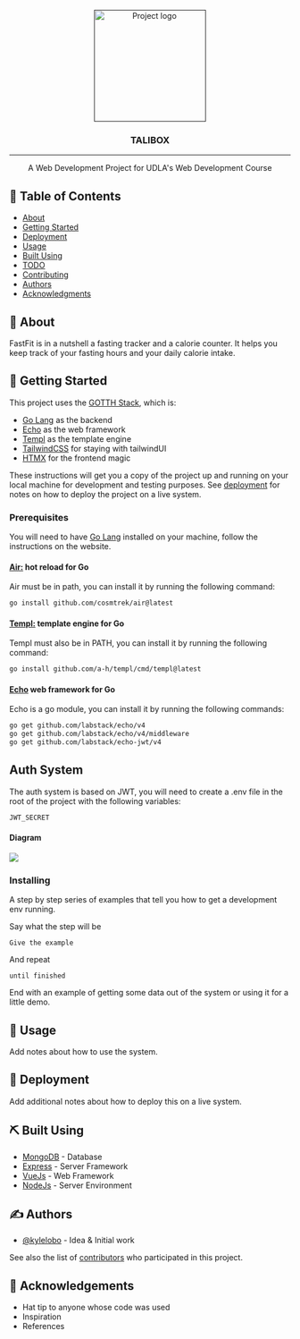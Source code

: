 <p align="center">
  <a href="" rel="noopener">
 <img width=200px height=200px src="https://i.imgur.com/6wj0hh6.jpg" alt="Project logo"></a>
</p>

<h3 align="center">TALIBOX</h3>


---

<p align="center"> A Web Development Project for UDLA's Web Development Course
    <br> 
</p>

## 📝 Table of Contents

- [About](#about)
- [Getting Started](#getting_started)
- [Deployment](#deployment)
- [Usage](#usage)
- [Built Using](#built_using)
- [TODO](../TODO.md)
- [Contributing](../CONTRIBUTING.md)
- [Authors](#authors)
- [Acknowledgments](#acknowledgement)

## 🧐 About <a name = "about"></a>

FastFit is in a nutshell a fasting tracker and a calorie counter. It helps you keep track of your fasting hours and your daily calorie intake.

## 🏁 Getting Started <a name = "getting_started"></a>

This project uses the [GOTTH Stack](https://github.com/arejula27/goth-stack), which is:
- [Go Lang](https://golang.org/) as the backend
- [Echo](https://echo.labstack.com/) as the web framework
- [Templ](https://templ.guide/) as the template engine
- [TailwindCSS](https://tailwindcss.com/) for staying with tailwindUI
- [HTMX](https://htmx.org/) for the frontend magic

These instructions will get you a copy of the project up and running on your local machine for development and testing purposes. See [deployment](#deployment) for notes on how to deploy the project on a live system.

### Prerequisites

You will need to have 
[Go Lang](https://golang.org/) installed on your machine, follow the instructions on the website.
#### [Air:](https://github.com/cosmtrek/air) hot reload for Go

Air must be in path, you can install it by running the following command:
```bash
go install github.com/cosmtrek/air@latest
```
#### [Templ:](https://templ.guide/) template engine for Go
Templ must also be in PATH, you can install it by running the following command:
```bash
go install github.com/a-h/templ/cmd/templ@latest
```
#### [Echo](https://echo.labstack.com/) web framework for Go
Echo is a go module, you can install it by running the following commands:
```bash
go get github.com/labstack/echo/v4
go get github.com/labstack/echo/v4/middleware
go get github.com/labstack/echo-jwt/v4
```


## Auth System
The auth system is based on JWT, you will need to create a .env file in the root of the project with the following variables:
```bash
JWT_SECRET
```
#### Diagram

<img src = "./static/img/admin_diagram@100x.png"/>

### Installing

A step by step series of examples that tell you how to get a development env running.

Say what the step will be

```
Give the example
```

And repeat

```
until finished
```

End with an example of getting some data out of the system or using it for a little demo.



## 🎈 Usage <a name="usage"></a>

Add notes about how to use the system.

## 🚀 Deployment <a name = "deployment"></a>

Add additional notes about how to deploy this on a live system.

## ⛏️ Built Using <a name = "built_using"></a>

- [MongoDB](https://www.mongodb.com/) - Database
- [Express](https://expressjs.com/) - Server Framework
- [VueJs](https://vuejs.org/) - Web Framework
- [NodeJs](https://nodejs.org/en/) - Server Environment

## ✍️ Authors <a name = "authors"></a>

- [@kylelobo](https://github.com/kylelobo) - Idea & Initial work

See also the list of [contributors](https://github.com/kylelobo/The-Documentation-Compendium/contributors) who participated in this project.

## 🎉 Acknowledgements <a name = "acknowledgement"></a>

- Hat tip to anyone whose code was used
- Inspiration
- References
